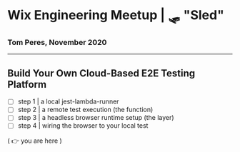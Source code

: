 # Wix Engineering Meetup | 🛷 "Sled"
### Tom Peres, November 2020

<hr />

## Build Your Own Cloud-Based E2E Testing Platform

- [ ] step 1 | a local jest-lambda-runner
- [ ] step 2 | a remote test execution (the function)
- [ ] step 3 | a headless browser runtime setup (the layer)
- [ ] step 4 | wiring the browser to your local test

( 👉 you are here )